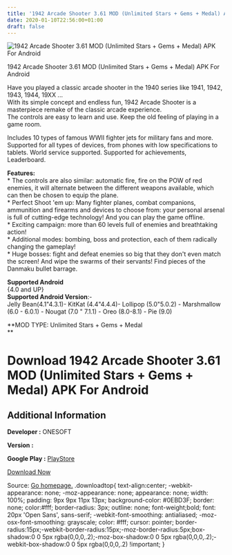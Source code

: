 ```yaml
---
title: '1942 Arcade Shooter 3.61 MOD (Unlimited Stars + Gems + Medal) APK For Android'
date: 2020-01-10T22:56:00+01:00
draft: false
---
```


![1942 Arcade Shooter 3.61 MOD (Unlimited Stars + Gems + Medal) APK For Android](https://i0.wp.com/apkhome.net/wp-content/uploads/2020/01/1942-Arcade-Shooter-3.61-MOD-Unlimited-Stars-Gems-Medal.png "1942 Arcade Shooter 3.61 MOD (Unlimited Stars + Gems + Medal) APK For Android")

  

1942 Arcade Shooter 3.61 MOD (Unlimited Stars + Gems + Medal) APK For Android

Have you played a classic arcade shooter in the 1940 series like 1941, 1942, 1943, 1944, 19XX ...  
With its simple concept and endless fun, 1942 Arcade Shooter is a masterpiece remake of the classic arcade experience.  
The controls are easy to learn and use. Keep the old feeling of playing in a game room.

Includes 10 types of famous WWII fighter jets for military fans and more. Supported for all types of devices, from phones with low specifications to tablets. World service supported. Supported for achievements, Leaderboard.

**Features:**  
\* The controls are also similar: automatic fire, fire on the POW of red enemies, it will alternate between the different weapons available, which can then be chosen to equip the plane.  
\* Perfect Shoot 'em up: Many fighter planes, combat companions, ammunition and firearms and devices to choose from: your personal arsenal is full of cutting-edge technology! And you can play the game offline.  
\* Exciting campaign: more than 60 levels full of enemies and breathtaking action!  
\* Additional modes: bombing, boss and protection, each of them radically changing the gameplay!  
\* Huge bosses: fight and defeat enemies so big that they don't even match the screen! And wipe the swarms of their servants! Find pieces of the Danmaku bullet barrage.

**Supported Android**  
{4.0 and UP}  
**Supported Android Version**:-  
Jelly Bean(4.1"4.3.1)- KitKat (4.4"4.4.4)- Lollipop (5.0"5.0.2) - Marshmallow (6.0 - 6.0.1) - Nougat (7.0 " 7.1.1) - Oreo (8.0-8.1) - Pie (9.0)

**MOD TYPE: Unlimited Stars + Gems + Medal  
**

Download 1942 Arcade Shooter 3.61 MOD (Unlimited Stars + Gems + Medal) APK For Android
======================================================================================

Additional Information
----------------------

**Developer :** ONESOFT

**Version :**

**Google Play :** [PlayStore](https://play.google.com/store/apps/details?id=com.os.wars.squadron)

  

[Download Now](https://store4app.co/post/1942-arcade-shooter-3-61-mod-unlimited-stars-gems-medal-apk-for-android_1578681725)

  
Source: [Go homepage.](https://store4app.co/post/1942-arcade-shooter-3-61-mod-unlimited-stars-gems-medal-apk-for-android_1578681725) .downloadtop{ text-align:center; -webkit-appearance: none; -moz-appearance: none; appearance: none; width: 100%; padding: 9px 9px 11px 13px; background-color: #0EBD3F; border: none; color:#fff; border-radius: 3px; outline: none; font-weight;bold; font: 20px 'Open Sans', sans-serif; -webkit-font-smoothing: antialiased; -moz-osx-font-smoothing: grayscale; color: #fff; cursor: pointer; border-radius:15px;-webkit-border-radius:15px;-moz-border-radius:5px;box-shadow:0 0 5px rgba(0,0,0,.2);-moz-box-shadow:0 0 5px rgba(0,0,0,.2);-webkit-box-shadow:0 0 5px rgba(0,0,0,.2) !important; }